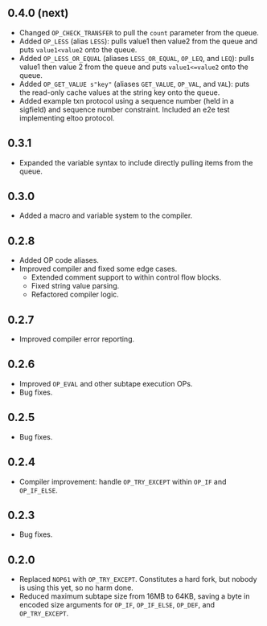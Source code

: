 ## 0.4.0 (next)

- Changed `OP_CHECK_TRANSFER` to pull the `count` parameter from the queue.
- Added `OP_LESS` (alias `LESS`): pulls value1 then value2 from the queue and
puts `value1<value2` onto the queue.
- Added `OP_LESS_OR_EQUAL` (aliases `LESS_OR_EQUAL`, `OP_LEQ`, and `LEQ`): pulls
value1 then value 2 from the queue and puts `value1<=value2` onto the queue.
- Added `OP_GET_VALUE s"key"` (aliases `GET_VALUE`, `OP_VAL`, and `VAL`): puts
the read-only cache values at the string key onto the queue.
- Added example txn protocol using a sequence number (held in a sigfield) and
sequence number constraint. Included an e2e test implementing eltoo protocol.

## 0.3.1

- Expanded the variable syntax to include directly pulling items from the queue.

## 0.3.0

- Added a macro and variable system to the compiler.

## 0.2.8

- Added OP code aliases.
- Improved compiler and fixed some edge cases.
  - Extended comment support to within control flow blocks.
  - Fixed string value parsing.
  - Refactored compiler logic.

## 0.2.7

- Improved compiler error reporting.

## 0.2.6

- Improved `OP_EVAL` and other subtape execution OPs.
- Bug fixes.

## 0.2.5

- Bug fixes.

## 0.2.4

- Compiler improvement: handle `OP_TRY_EXCEPT` within `OP_IF` and `OP_IF_ELSE`.

## 0.2.3

- Bug fixes.

## 0.2.0

- Replaced `NOP61` with `OP_TRY_EXCEPT`. Constitutes a hard fork, but nobody is
using this yet, so no harm done.
- Reduced maximum subtape size from 16MB to 64KB, saving a byte in encoded size
arguments for `OP_IF`, `OP_IF_ELSE`, `OP_DEF`, and `OP_TRY_EXCEPT`.
